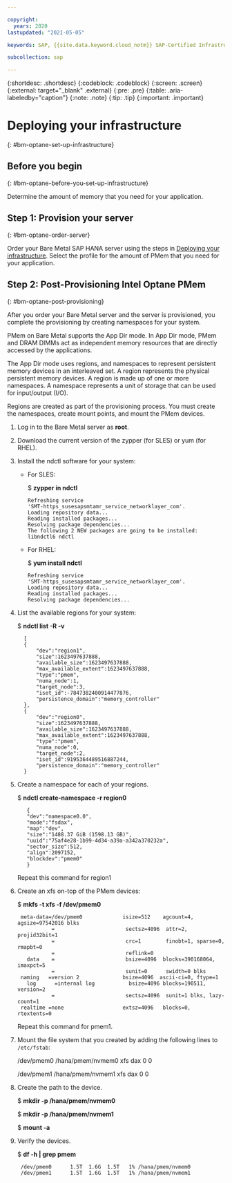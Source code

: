```yaml
---

copyright:
  years: 2020
lastupdated: "2021-05-05"

keywords: SAP, {{site.data.keyword.cloud_notm}} SAP-Certified Infrastructure, {{site.data.keyword.ibm_cloud_sap}}, SAP Workloads

subcollection: sap

---
```


{:shortdesc: .shortdesc}
{:codeblock: .codeblock}
{:screen: .screen}
{:external: target="_blank" .external}
{:pre: .pre}
{:table: .aria-labeledby="caption"}
{:note: .note}
{:tip: .tip}
{:important: .important}

# Deploying your infrastructure
{: #bm-optane-set-up-infrastructure}

## Before you begin
{: #bm-optane-before-you-set-up-infrastructure}

Determine the amount of memory that you need for your application.

## Step 1: Provision your server
{: #bm-optane-order-server}

Order your Bare Metal SAP HANA server using the steps in [Deploying your infrastructure](/docs/sap?topic=sap-bm-set-up-infrastructure). Select the profile for the amount of PMem that you need for your application.

## Step 2: Post-Provisioning Intel Optane PMem
{: #bm-optane-post-provisioning}

After you order your Bare Metal server and the server is provisioned, you complete the provisioning by creating namespaces for your system.

PMem on Bare Metal supports the App Dir mode. In App Dir mode, PMem and DRAM DIMMs act as independent memory resources that are directly accessed by the applications.

The App Dir mode uses regions, and namespaces to represent persistent memory devices in an interleaved set. A region represents the physical persistent memory devices. A region is made up of one or more namespaces. A namespace represents a unit of storage that can be used for input/output (I/O).

Regions are created as part of the provisioning process. You must create the namespaces, create mount points, and mount the PMem devices.



1. Log in to the Bare Metal server as **root**.

1. Download the current version of the zypper (for SLES) or yum (for RHEL).

1.  Install the ndctl software for your system:
    *	For SLES:

        $ **zypper in ndctl**

            Refreshing service
            'SMT-https_susesapsmtamr_service_networklayer_com'.
            Loading repository data...
            Reading installed packages...
            Resolving package dependencies...
            The following 2 NEW packages are going to be installed:
            libndctl6 ndctl

    *	For RHEL:

        $ **yum install ndctl**

            Refreshing service
            'SMT-https_susesapsmtamr_service_networklayer_com'.
            Loading repository data...
            Reading installed packages...
            Resolving package dependencies...

1.  List the available regions for your system:

      $ **ndctl list -R -v**

          [
          {
              "dev":"region1",
              "size":1623497637888,
              "available_size":1623497637888,
              "max_available_extent":1623497637888,
              "type":"pmem",
              "numa_node":1,
              "target_node":3,
              "iset_id":-7847382400914477876,
              "persistence_domain":"memory_controller"
          },
          {
              "dev":"region0",
              "size":1623497637888,
              "available_size":1623497637888,
              "max_available_extent":1623497637888,
              "type":"pmem",
              "numa_node":0,
              "target_node":2,
              "iset_id":9195364489516887244,
              "persistence_domain":"memory_controller"
          }


1. Create a namespace for each of your regions.

      $ **ndctl create-namespace -r region0**

          {
          "dev":"namespace0.0",
          "mode":"fsdax",
          "map":"dev",
          "size":"1488.37 GiB (1598.13 GB)",
          "uuid":"75af4e28-1b99-4d34-a39a-a342a370232a",
          "sector_size":512,
          "align":2097152,
          "blockdev":"pmem0"
          }

    Repeat this command for region1

1. Create an xfs on-top of the PMem devices:

    $ **mkfs -t xfs -f /dev/pmem0**

        meta-data=/dev/pmem0             isize=512    agcount=4, agsize=97542016 blks
                  =                       sectsz=4096  attr=2, projid32bit=1
                  =                       crc=1        finobt=1, sparse=0, rmapbt=0
                  =                       reflink=0
          data    =                       bsize=4096  blocks=390168064, imaxpct=5
                  =                       sunit=0      swidth=0 blks
        naming   =version 2              bsize=4096  ascii-ci=0, ftype=1
          log      =internal log           bsize=4096 blocks=190511, version=2
                  =                       sectsz=4096  sunit=1 blks, lazy-count=1
        realtime =none                   extsz=4096   blocks=0, rtextents=0

    Repeat this command for pmem1.

1. Mount the file system that you created by adding the following lines to ``/etc/fstab``:

   /dev/pmem0 /hana/pmem/nvmem0 xfs dax 0 0

   /dev/pmem1 /hana/pmem/nvmem1 xfs dax 0 0


1. Create the path to the device.

    $ **mkdir -p /hana/pmem/nvmem0**

    $ **mkdir -p /hana/pmem/nvmem1**

    $ **mount -a**


1. Verify the devices.

   $ **df -h | grep pmem**

        /dev/pmem0      1.5T  1.6G  1.5T   1% /hana/pmem/nvmem0
        /dev/pmem1      1.5T  1.6G  1.5T   1% /hana/pmem/nvmem1
